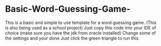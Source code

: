 # Basic-Word-Guessing-Game-
This is a basic and simple to use template for a word guessing game. (This is also being used as a school project) 
Just copy this code into your IDE of choice (make sure you have the jdk from oracle installed)
Change some of the settings and your done Just click the green triangle to run this.


